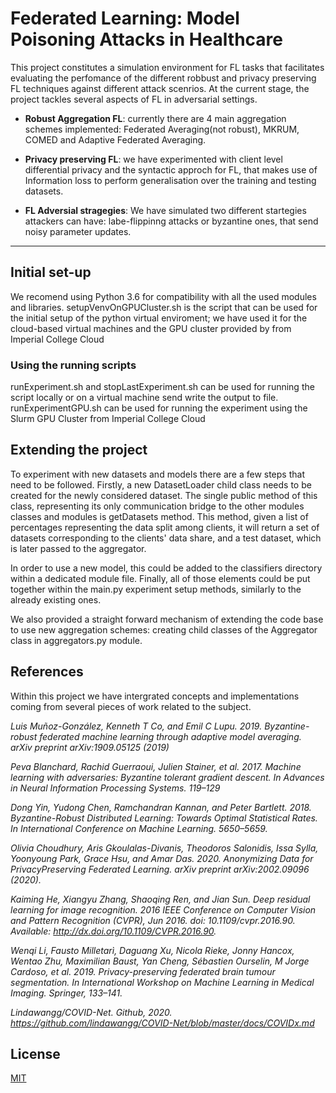 # Federated Learning: Model Poisoning Attacks in Healthcare

This project constitutes a simulation environment for FL tasks that facilitates evaluating the perfomance of the different robbust and privacy preserving FL techniques against different attack scenrios.
At the current stage, the project tackles several aspects of FL in adversarial settings.

- **Robust Aggregation FL**: currently there are 4 main aggregation schemes implemented: Federated Averaging(not robust), MKRUM, COMED and Adaptive Federated Averaging.

- **Privacy preserving FL**: we have experimented with client level differential privacy and the syntactic approch for FL, that makes use of Information loss to perform generalisation over the training and testing datasets. 

- **FL Adversial stragegies**: We have simulated two different startegies attackers can have: labe-flippinng attacks or byzantine ones, that send noisy parameter updates.
---
## Initial set-up

We recomend using Python 3.6 for compatibility with all the used modules and libraries.
setupVenvOnGPUCluster.sh is the script that can be used for the initial setup of the python virtual enviroment; we have used it for the cloud-based virtual machines and the GPU cluster provided by from Imperial College Cloud

### Using the running scripts

runExperiment.sh and stopLastExperiment.sh can be used for running the script locally or on a virtual machine send write the output to file.
runExperimentGPU.sh can be used for running the experiment using the Slurm GPU Cluster from Imperial College Cloud

## Extending the project

To experiment with new datasets and models there are a few steps that need to be followed. 
Firstly, a new DatasetLoader child class needs to be created for the newly considered dataset. The single public method of this class, representing its only communication bridge to the other modules classes and modules is getDatasets method. This method, given a list of percentages representing the data split among clients, it will return a set of datasets corresponding to the clients' data share, and a test dataset, which is later passed to the aggregator. 

In order to use a new model, this could be added to the classifiers directory within a dedicated module file. Finally, all of those elements could be put together within the main.py experiment setup methods, similarly to the already existing ones.

We also provided a straight forward mechanism of extending the code base to use new aggregation schemes: creating child classes of the Aggregator class in aggregators.py module.

## References

Within this project we have intergrated concepts and implementations coming from several pieces of work related to the subject.  

*Luis Muñoz-González, Kenneth T Co, and Emil C Lupu. 2019. Byzantine-robust federated machine learning through adaptive model averaging. arXiv preprint arXiv:1909.05125 (2019)*

*Peva Blanchard, Rachid Guerraoui, Julien Stainer, et al. 2017. Machine learning with adversaries: Byzantine tolerant gradient descent. In Advances in Neural Information Processing Systems. 119–129*

*Dong Yin, Yudong Chen, Ramchandran Kannan, and Peter Bartlett. 2018. Byzantine-Robust Distributed Learning: Towards Optimal Statistical Rates. In International Conference on Machine Learning. 5650–5659.*

*Olivia Choudhury, Aris Gkoulalas-Divanis, Theodoros Salonidis, Issa Sylla, Yoonyoung Park, Grace Hsu, and Amar Das. 2020. Anonymizing Data for PrivacyPreserving Federated Learning. arXiv preprint arXiv:2002.09096 (2020).*

*Kaiming He, Xiangyu Zhang, Shaoqing Ren, and Jian Sun. Deep residual learning for image recognition. 2016 IEEE Conference on Computer Vision and Pattern Recognition (CVPR), Jun 2016. doi: 10.1109/cvpr.2016.90. Available: http://dx.doi.org/10.1109/CVPR.2016.90.*

*Wenqi Li, Fausto Milletarì, Daguang Xu, Nicola Rieke, Jonny Hancox, Wentao Zhu, Maximilian Baust, Yan Cheng, Sébastien Ourselin, M Jorge Cardoso, et al. 2019. Privacy-preserving federated brain tumour segmentation. In International Workshop on Machine Learning in Medical Imaging. Springer, 133–141.*

*Lindawangg/COVID-Net. Github, 2020. https://github.com/lindawangg/COVID-Net/blob/master/docs/COVIDx.md*

## License
[MIT](https://choosealicense.com/licenses/mit/)


